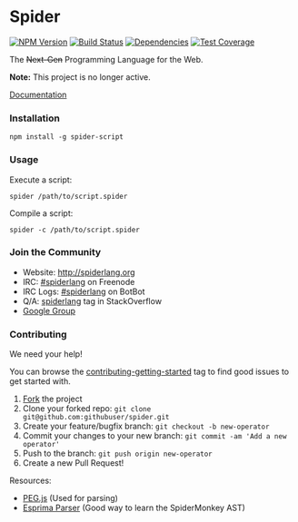 Spider  
===

[![NPM Version](http://img.shields.io/npm/v/spider-script.svg?style=flat)](https://www.npmjs.org/package/spider-script) [![Build Status](https://img.shields.io/travis/alongubkin/spider.svg?style=flat)](http://travis-ci.org/alongubkin/spider) [![Dependencies](http://img.shields.io/david/alongubkin/spider.svg?style=flat)](https://david-dm.org/alongubkin/spider) [![Test Coverage](http://img.shields.io/coveralls/alongubkin/spider.svg?style=flat)](https://coveralls.io/r/alongubkin/spider)

The ~~Next-Gen~~ Programming Language for the Web. 

**Note:** This project is no longer active.

[Documentation](http://spiderlang.org/)

### Installation

    npm install -g spider-script
    
### Usage

Execute a script:

    spider /path/to/script.spider
    
Compile a script:

    spider -c /path/to/script.spider

### Join the Community

* Website: http://spiderlang.org 
* IRC: [#spiderlang](http://webchat.freenode.net/?channels=spiderlang) on Freenode
* IRC Logs: [#spiderlang](https://botbot.me/freenode/spiderlang/) on BotBot
* Q/A: [spiderlang](http://stackoverflow.com/questions/tagged/spiderlang) tag in StackOverflow
* [Google Group](http://groups.google.com/d/forum/spiderlang?hl=en)

### Contributing

We need your help! 

You can browse the [contributing-getting-started](https://github.com/alongubkin/spider/labels/contributing-getting-started) tag to find good issues to get started with.

 1. [Fork](https://github.com/alongubkin/spider/fork) the project
 2. Clone your forked repo: `git clone git@github.com:githubuser/spider.git`
 3. Create your feature/bugfix branch: `git checkout -b new-operator`
 4. Commit your changes to your new branch: `git commit -am 'Add a new operator'`
 5. Push to the branch: `git push origin new-operator`
 6. Create a new Pull Request!

Resources:

 * [PEG.js](http://pegjs.majda.cz/) (Used for parsing)
 * [Esprima Parser](http://esprima.org/demo/parse.html#]) (Good way to learn the SpiderMonkey AST)
